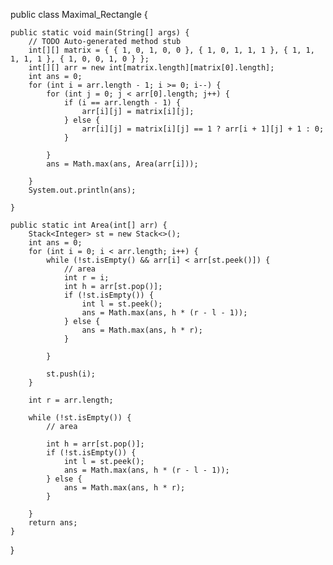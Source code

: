 ​public class Maximal_Rectangle {

	public static void main(String[] args) {
		// TODO Auto-generated method stub
		int[][] matrix = { { 1, 0, 1, 0, 0 }, { 1, 0, 1, 1, 1 }, { 1, 1, 1, 1, 1 }, { 1, 0, 0, 1, 0 } };
		int[][] arr = new int[matrix.length][matrix[0].length];
		int ans = 0;
		for (int i = arr.length - 1; i >= 0; i--) {
			for (int j = 0; j < arr[0].length; j++) {
				if (i == arr.length - 1) {
					arr[i][j] = matrix[i][j];
				} else {
					arr[i][j] = matrix[i][j] == 1 ? arr[i + 1][j] + 1 : 0;
				}

			}
			ans = Math.max(ans, Area(arr[i]));

		}
		System.out.println(ans);

	}

	public static int Area(int[] arr) {
		Stack<Integer> st = new Stack<>();
		int ans = 0;
		for (int i = 0; i < arr.length; i++) {
			while (!st.isEmpty() && arr[i] < arr[st.peek()]) {
				// area
				int r = i;
				int h = arr[st.pop()];
				if (!st.isEmpty()) {
					int l = st.peek();
					ans = Math.max(ans, h * (r - l - 1));
				} else {
					ans = Math.max(ans, h * r);
				}

			}

			st.push(i);
		}

		int r = arr.length;

		while (!st.isEmpty()) {
			// area

			int h = arr[st.pop()];
			if (!st.isEmpty()) {
				int l = st.peek();
				ans = Math.max(ans, h * (r - l - 1));
			} else {
				ans = Math.max(ans, h * r);
			}

		}
		return ans;
	}

}
